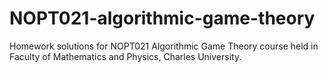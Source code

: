# NOPT021-algorithmic-game-theory
Homework solutions for NOPT021 Algorithmic Game Theory course held in Faculty of Mathematics and Physics, Charles University.

